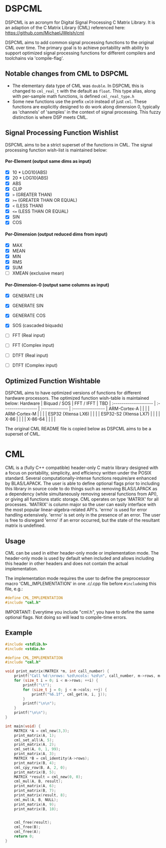 # DSPCML
DSPCML is an acronym for Digital Signal Processing C Matrix Library. It is an adaption of the C Matrix Library (CML) referenced here: https://github.com/MichaelJWelsh/cml

DSPCML aims to add common signal processing functions to the original CML over time. The primary goal is to achieve portability with ability to support optimized signal processing functions for different compilers and toolchains via 'compile-flag'. 

## Notable changes from CML to DSPCML
* The elementary data type of CML was `double`. In DSPCML this is changed to `cml_real_t` with the default as `float`. This type alias, along with per-sample math functions, is defined `cml_real_type.h`
* Some new functions use the prefix `cml0` instead of just `cml`. These functions are explicitly designed to do work along dimension 0, typically as 'channels' of 'samples' in the context of signal processing. This fuzzy distinction is where DSP meets CML.

## Signal Processing Function Wishlist
DSPCML aims to be a strict superset of the functions in CML.
The signal processing function wish-list is maintained below:
#### Per-Element (output same dims as input)
- [x] 10 * LOG10(ABS)
- [x] 20 * LOG10(ABS)
- [x] ABS
- [x] CLIP
- [x] `>`  (GREATER THAN)
- [x] `>=` (GREATER THAN OR EQUAL)
- [x] `<`  (LESS THAN)
- [x] `<=` (LESS THAN OR EQUAL)
- [x] SIN
- [x] COS

#### Per-Dimension (output reduced dims from input)
- [x] MAX
- [x] MEAN
- [x] MIN
- [x] RMS
- [x] SUM
- [ ] XMEAN (exclusive mean)

#### Per-Dimension-0 (output same columns as input)
- [x] GENERATE LIN
- [x] GENERATE SIN
- [x] GENERATE COS
- [x] SOS (cascaded biquads)
- [ ] FFT (Real input)
- [ ] FFT (Complex input)
- [ ] DTFT (Real input)
- [ ] DTFT (Complex input)


## Optimized Function Wishtable
DSPCML aims to have optimized versions of functions for different hardware processors.
The optimized function wish-table is maintained below:
Hardware              | Biquad / SOS       | FFT / IFFT     | TBD               |
:-------------------- | :----------------- | :------------- | :---------------- |
ARM-Cortex-A          |                    |                |                   |
ARM-Cortex-M          |                    |                |                   |
ESP32 (Xtensa LX6)    |                    |                |                   |
ESP32-S2 (Xtensa LX7) |                    |                |                   |
X-86                  |                    |                |                   |
X-86-64               |                    |                |                   |


The original CML README file is copied below as DSPCML aims to be a superset of CML.

# CML
CML is a (fully C++ compatible) header-only C matrix library designed with a focus on portability, simplicity, and efficiency written under the POSIX standard. Several computationally-intense functions require/are enhanced by BLAS/LAPACK. The user is able to define optional flags prior to including this library in source code to do things such as removing BLAS/LAPACK as a dependency (while simultaneously removing several functions from API), or giving all functions static storage. CML operates on type 'MATRIX' for all processes. 'MATRIX' is column major so the user can easily interface with the most popular linear-algebra-related API's. 'errno' is used for error handling extensively. 'errno' is set only in the presence of an error. The user is free to disregard 'errno' if an error occurred, but the state of the resultant matrix is undefined. 


## Usage
CML can be used in either header-only mode or implementation mode. The header-only mode is used by default when included and allows including this header in other headers and does not contain the actual implementation. 

The implementation mode requires the user to define the preprocessor macro 'CML_IMPLEMENTATION' in one .c/.cpp file before ```#include```ing this file, e.g.:
 ```C		
#define CML_IMPLEMENTATION
#include "cml.h"
```
IMPORTANT: Everytime you include "cml.h", you have to define the same optional flags. Not doing so will lead to compile-time errors.


## Example
```C
#include <stdlib.h>
#include <stdio.h>

#define CML_IMPLEMENTATION
#include "cml.h"

void print_matrix(MATRIX *m, int call_number) {
	printf("Call %d:\nrows: %zd\ncols: %zd\n", call_number, m->rows, m->cols);
	for (size_t i = 0; i < m->rows; ++i) {
		printf("\t");
		for (size_t j = 0; j < m->cols; ++j) {
			printf("%6.1f", cml_get(m, i, j));
		}
		printf("\n\n");
	}
	printf("\n\n");
}

int main(void) {
	MATRIX *A = cml_new(3,3);
	print_matrix(A, 1);
	cml_set_all(A, 5);
	print_matrix(A, 2);
	cml_set(A, 0, 1, 99);
	print_matrix(A, 3);
	MATRIX *B = cml_identity(A->rows);
	print_matrix(B, 4);
	cml_cpy_row(B, A, 2, 0);
	print_matrix(B, 5);
	MATRIX *result = cml_new(0, 0);
	cml_mul(A, B, result);
	print_matrix(A, 6);
	print_matrix(B, 7);
	print_matrix(result, 8);
	cml_mul(A, B, NULL);
	print_matrix(A, 9);
	print_matrix(B, 10);
	

	cml_free(result);
	cml_free(B);
	cml_free(A);
	return 0;
}
```
